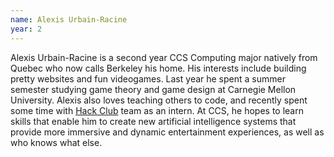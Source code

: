 ```yaml
---
name: Alexis Urbain-Racine
year: 2
---
```




Alexis Urbain-Racine is a second year CCS Computing major natively from Quebec who now calls Berkeley his home. His interests include building pretty websites and fun videogames. Last year he spent a summer semester studying game theory and game design at Carnegie Mellon University. Alexis also loves teaching others to code, and recently spent some time with [Hack Club](https://hackclub.com/) team as an intern. At CCS, he hopes to learn skills that enable him to create new artificial intelligence systems that provide more immersive and dynamic entertainment experiences, as well as who knows what else.

